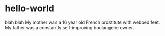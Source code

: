 # hello-world
blah blah
My mother was a 16 year old French prostitute with webbed feet. My father was a constantly self-improving boulangerie owner. 
